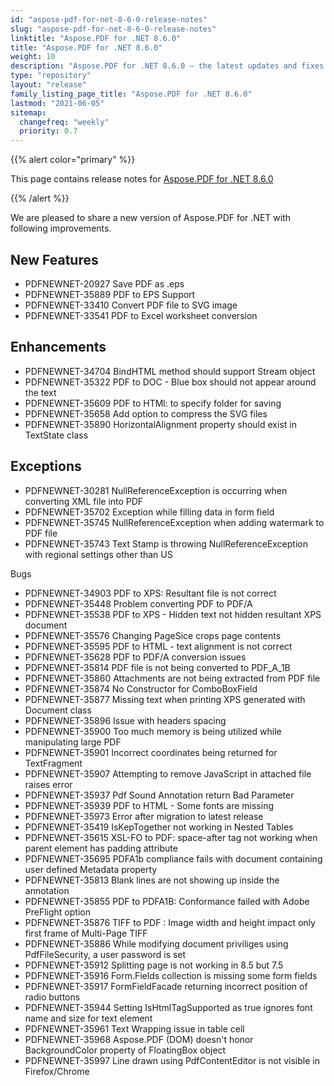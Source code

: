 ```yaml
---
id: "aspose-pdf-for-net-8-6-0-release-notes"
slug: "aspose-pdf-for-net-8-6-0-release-notes"
linktitle: "Aspose.PDF for .NET 8.6.0"
title: "Aspose.PDF for .NET 8.6.0"
weight: 10
description: "Aspose.PDF for .NET 8.6.0 – the latest updates and fixes."
type: "repository"
layout: "release"
family_listing_page_title: "Aspose.PDF for .NET 8.6.0"
lastmod: "2021-06-05"
sitemap:
  changefreq: "weekly"
  priority: 0.7
---
```


{{% alert color="primary" %}}

This page contains release notes for [Aspose.PDF for .NET 8.6.0](https://releases.aspose.com/pdf/net/new-releases/aspose.pdf-for-.net-8.6.0/)

{{% /alert %}}

We are pleased to share a new version of Aspose.PDF for .NET with following improvements.
## **New Features**
- PDFNEWNET-20927 Save PDF as .eps
- PDFNEWNET-35889 PDF to EPS Support
- PDFNEWNET-33410 Convert PDF file to SVG image
- PDFNEWNET-33541 PDF to Excel worksheet conversion
## **Enhancements**
- PDFNEWNET-34704 BindHTML method should support Stream object
- PDFNEWNET-35322 PDF to DOC - Blue box should not appear around the text
- PDFNEWNET-35609 PDF to HTMl: to specify folder for saving
- PDFNEWNET-35658 Add option to compress the SVG files
- PDFNEWNET-35890 HorizontalAlignment property should exist in TextState class
## **Exceptions**
- PDFNEWNET-30281 NullReferenceException is occurring when converting XML file into PDF
- PDFNEWNET-35702 Exception while filling data in form field
- PDFNEWNET-35745 NullReferenceException when adding watermark to PDF file
- PDFNEWNET-35743 Text Stamp is throwing NullReferenceException with regional settings other than US

Bugs

- PDFNEWNET-34903 PDF to XPS: Resultant file is not correct
- PDFNEWNET-35448 Problem converting PDF to PDF/A
- PDFNEWNET-35538 PDF to XPS - Hidden text not hidden resultant XPS document
- PDFNEWNET-35576 Changing PageSice crops page contents
- PDFNEWNET-35595 PDF to HTML - text alignment is not correct
- PDFNEWNET-35628 PDF to PDF/A conversion issues
- PDFNEWNET-35814 PDF file is not being converted to PDF_A_1B
- PDFNEWNET-35860 Attachments are not being extracted from PDF file
- PDFNEWNET-35874 No Constructor for ComboBoxField
- PDFNEWNET-35877 Missing text when printing XPS generated with Document class
- PDFNEWNET-35896 Issue with headers spacing
- PDFNEWNET-35900 Too much memory is being utilized while manipulating large PDF
- PDFNEWNET-35901 Incorrect coordinates being returned for TextFragment
- PDFNEWNET-35907 Attempting to remove JavaScript in attached file raises error
- PDFNEWNET-35937 Pdf Sound Annotation return Bad Parameter
- PDFNEWNET-35939 PDF to HTML - Some fonts are missing
- PDFNEWNET-35973 Error after migration to latest release
- PDFNEWNET-35419 IsKepTogether not working in Nested Tables
- PDFNEWNET-35615 XSL-FO to PDF: space-after tag not working when parent element has padding attribute
- PDFNEWNET-35695 PDFA1b compliance fails with document containing user defined Metadata property
- PDFNEWNET-35813 Blank lines are not showing up inside the annotation
- PDFNEWNET-35855 PDF to PDFA1B: Conformance failed with Adobe PreFlight option
- PDFNEWNET-35876 TIFF to PDF : Image width and height impact only first frame of Multi-Page TIFF
- PDFNEWNET-35886 While modifying document priviliges using PdfFileSecurity, a user password is set
- PDFNEWNET-35912 Splitting page is not working in 8.5 but 7.5
- PDFNEWNET-35916 Form.Fields collection is missing some form fields
- PDFNEWNET-35917 FormFieldFacade returning incorrect position of radio buttons
- PDFNEWNET-35944 Setting IsHtmlTagSupported as true ignores font name and size for text element
- PDFNEWNET-35961 Text Wrapping issue in table cell
- PDFNEWNET-35968 Aspose.PDF (DOM) doesn't honor BackgroundColor property of FloatingBox object
- PDFNEWNET-35997 Line drawn using PdfContentEditor is not visible in Firefox/Chrome
